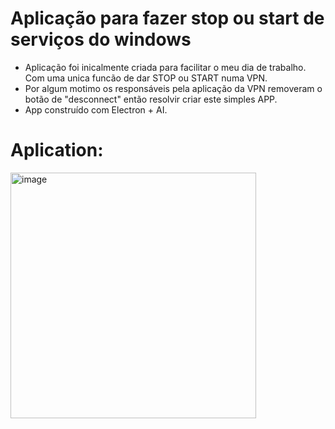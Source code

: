 # Aplicação para fazer stop ou start de serviços do windows


  - Aplicação foi inicalmente criada para facilitar o meu dia de trabalho. Com uma unica funcão de dar STOP ou START numa VPN.
  - Por algum motimo os responsáveis pela aplicação da VPN removeram o botão de "desconnect" então resolvir criar este simples APP.
  - App construído com Electron + AI.

# Aplication:
  <img width="393" height="393" alt="image" src="https://github.com/user-attachments/assets/f56cc7b9-f62c-41cf-a2bd-d6b20b023e67" />
